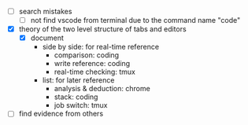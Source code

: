 - [ ] search mistakes
	- [ ] not find vscode from terminal due to the command name "code"
- [x] theory of the two level structure of tabs and editors
	- [x] document
		- side by side: for real-time reference
			- comparison: coding
			- write reference: coding
			- real-time checking: tmux	
		- list: for later reference
			- analysis & deduction: chrome
			- stack: coding
			- job switch: tmux  
- [ ] find evidence from others